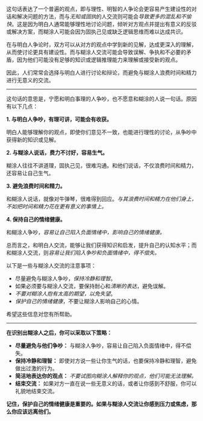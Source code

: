 这句话表达了一个普遍的观点，即与理性、明智的人争论会更容易产生建设性的对话和解决问题的方法，而与*无知或固执*的人交流则可能会*导致更多的混乱和不愉快*。这是因为明白人通常能够理性地讨论问题，倾听对方观点并提出有意义的反驳或解决方案，而糊涂人可能会因为固执己见或缺乏逻辑思维而难以达成共识。

在与明白人争论时，双方可以从对方的观点中学到新的见解，达成更深入的理解，从而使讨论更具有建设性。而与糊涂人交流可能会导致误解、争执和不必要的矛盾，因为他们可能没有足够的知识或逻辑推理能力来理解或接受新的观点。

因此，人们常常会选择与明白人进行讨论和辩论，而避免与糊涂人浪费时间和精力进行无意义的交流。

---

这句话的意思是，宁愿和明白事理的人争吵，也不愿意和糊涂的人说一句话。原因有以下几点：

**1. 与明白人争吵，有理可讲，可能会有收获。**

明白人能够理解你的观点，即使你们意见不一致，也能进行理性的讨论，从争吵中获得新的知识或见解。

**2. 与糊涂人说话，费力不讨好，容易生气。**

糊涂人往往不讲道理，固执己见，很难沟通。和他们说话，不仅浪费时间和精力，还容易让自己生气。

**3. 避免浪费时间和精力。**

和糊涂人说话，就像对牛弹琴，很难得到回应。*与其浪费时间和精力在他们身上，不如把时间和精力花在更有意义的事情上。*

**4. 保持自己的情绪健康。**

和糊涂人争吵，*容易让自己陷入负面情绪中，影响自己的情绪健康。*

总而言之，和明白人交流，能够让我们获得知识和启发，提升自己的认知水平；而和糊涂人交流，则*容易让我们陷入争吵和负面情绪中，得不偿失。*

以下是一些与糊涂人交流的注意事项：

- 尽量避免与糊涂人争吵，*保持冷静和理智*。
- 如果必须要与糊涂人交流，要保持耐心和*清晰的表达*，避免误解。
- *不要对糊涂人抱有太高的期望，以免失望*。
- *保护自己的情绪健康*，不要让糊涂人影响自己的心情。

希望这些信息对您有所帮助。

---

**在识别出糊涂人之后，你可以采取以下策略：**

- **尽量避免与他们争吵：** 与糊涂人争吵，容易让自己陷入负面情绪中，得不偿失。
- **保持冷静和理智：** 即使对方说一些让你生气的话，也要保持冷静和理智，避免做出过激的行为。
- **简洁地表达你的观点：** *不要试图向糊涂人解释你的观点，他们可能无法理解。*
- **结束交流：** 如果对方一直在说一些无意义的话，或者让你感到不舒服，你可以礼貌地结束交流。

**记住，保护自己的情绪健康是重要的。如果与糊涂人交流让你感到压力或焦虑，那么你应该远离他们。**